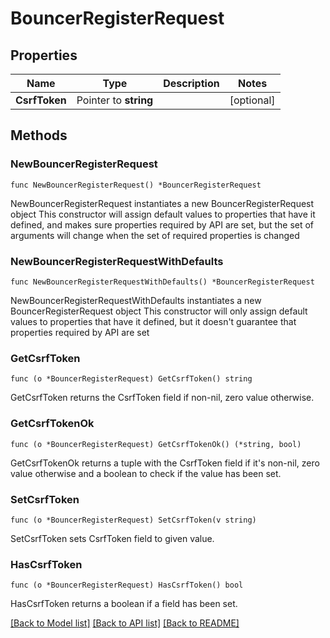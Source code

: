 # BouncerRegisterRequest

## Properties

Name | Type | Description | Notes
------------ | ------------- | ------------- | -------------
**CsrfToken** | Pointer to **string** |  | [optional] 

## Methods

### NewBouncerRegisterRequest

`func NewBouncerRegisterRequest() *BouncerRegisterRequest`

NewBouncerRegisterRequest instantiates a new BouncerRegisterRequest object
This constructor will assign default values to properties that have it defined,
and makes sure properties required by API are set, but the set of arguments
will change when the set of required properties is changed

### NewBouncerRegisterRequestWithDefaults

`func NewBouncerRegisterRequestWithDefaults() *BouncerRegisterRequest`

NewBouncerRegisterRequestWithDefaults instantiates a new BouncerRegisterRequest object
This constructor will only assign default values to properties that have it defined,
but it doesn't guarantee that properties required by API are set

### GetCsrfToken

`func (o *BouncerRegisterRequest) GetCsrfToken() string`

GetCsrfToken returns the CsrfToken field if non-nil, zero value otherwise.

### GetCsrfTokenOk

`func (o *BouncerRegisterRequest) GetCsrfTokenOk() (*string, bool)`

GetCsrfTokenOk returns a tuple with the CsrfToken field if it's non-nil, zero value otherwise
and a boolean to check if the value has been set.

### SetCsrfToken

`func (o *BouncerRegisterRequest) SetCsrfToken(v string)`

SetCsrfToken sets CsrfToken field to given value.

### HasCsrfToken

`func (o *BouncerRegisterRequest) HasCsrfToken() bool`

HasCsrfToken returns a boolean if a field has been set.


[[Back to Model list]](../README.md#documentation-for-models) [[Back to API list]](../README.md#documentation-for-api-endpoints) [[Back to README]](../README.md)


